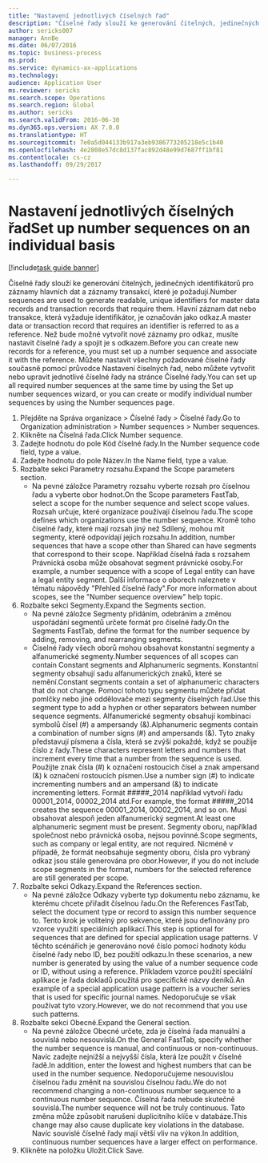 ```yaml
--- 
title: "Nastavení jednotlivých číselných řad"
description: "Číselné řady slouží ke generování čitelných, jedinečných identifikátorů pro záznamy hlavních dat a záznamy transakcí, které je požadují."
author: sericks007
manager: AnnBe
ms.date: 06/07/2016
ms.topic: business-process
ms.prod: 
ms.service: dynamics-ax-applications
ms.technology: 
audience: Application User
ms.reviewer: sericks
ms.search.scope: Operations
ms.search.region: Global
ms.author: sericks
ms.search.validFrom: 2016-06-30
ms.dyn365.ops.version: AX 7.0.0
ms.translationtype: HT
ms.sourcegitcommit: 7e0a5d044133b917a3eb9386773205218e5c1b40
ms.openlocfilehash: 4e2808e57dc8d137fac892d48e99d7687ff1bf81
ms.contentlocale: cs-cz
ms.lasthandoff: 09/29/2017

---
```

# <a name="set-up-number-sequences-on-an-individual-basis"></a><span data-ttu-id="31648-103">Nastavení jednotlivých číselných řad</span><span class="sxs-lookup"><span data-stu-id="31648-103">Set up number sequences on an individual basis</span></span>

[!include[task guide banner](../../includes/task-guide-banner.md)]

<span data-ttu-id="31648-104">Číselné řady slouží ke generování čitelných, jedinečných identifikátorů pro záznamy hlavních dat a záznamy transakcí, které je požadují.</span><span class="sxs-lookup"><span data-stu-id="31648-104">Number sequences are used to generate readable, unique identifiers for master data records and transaction records that require them.</span></span> <span data-ttu-id="31648-105">Hlavní záznam dat nebo transakce, která vyžaduje identifikátor, je označován jako odkaz.</span><span class="sxs-lookup"><span data-stu-id="31648-105">A master data or transaction record that requires an identifier is referred to as a reference.</span></span> <span data-ttu-id="31648-106">Než bude možné vytvořit nové záznamy pro odkaz, musíte nastavit číselné řady a spojit je s odkazem.</span><span class="sxs-lookup"><span data-stu-id="31648-106">Before you can create new records for a reference, you must set up a number sequence and associate it with the reference.</span></span> <span data-ttu-id="31648-107">Můžete nastavit všechny požadované číselné řady současně pomocí průvodce Nastavení číselných řad, nebo můžete vytvořit nebo upravit jednotlivé číselné řady na stránce Číselné řady.</span><span class="sxs-lookup"><span data-stu-id="31648-107">You can set up all required number sequences at the same time by using the Set up number sequences wizard, or you can create or modify individual number sequences by using the Number sequences page.</span></span>

1. <span data-ttu-id="31648-108">Přejděte na Správa organizace > Číselné řady > Číselné řady.</span><span class="sxs-lookup"><span data-stu-id="31648-108">Go to Organization administration > Number sequences > Number sequences.</span></span>
2. <span data-ttu-id="31648-109">Klikněte na Číselná řada.</span><span class="sxs-lookup"><span data-stu-id="31648-109">Click Number sequence.</span></span>
3. <span data-ttu-id="31648-110">Zadejte hodnotu do pole Kód číselné řady.</span><span class="sxs-lookup"><span data-stu-id="31648-110">In the Number sequence code field, type a value.</span></span>
4. <span data-ttu-id="31648-111">Zadejte hodnotu do pole Název.</span><span class="sxs-lookup"><span data-stu-id="31648-111">In the Name field, type a value.</span></span>
5. <span data-ttu-id="31648-112">Rozbalte sekci Parametry rozsahu.</span><span class="sxs-lookup"><span data-stu-id="31648-112">Expand the Scope parameters section.</span></span>
    * <span data-ttu-id="31648-113">Na pevné záložce Parametry rozsahu vyberte rozsah pro číselnou řadu a vyberte obor hodnot.</span><span class="sxs-lookup"><span data-stu-id="31648-113">On the Scope parameters FastTab, select a scope for the number sequence and select scope values.</span></span>     <span data-ttu-id="31648-114">Rozsah určuje, které organizace používají číselnou řadu.</span><span class="sxs-lookup"><span data-stu-id="31648-114">The scope defines which organizations use the number sequence.</span></span> <span data-ttu-id="31648-115">Kromě toho číselné řady, které mají rozsah jiný než Sdílený, mohou mít segmenty, které odpovídají jejich rozsahu.</span><span class="sxs-lookup"><span data-stu-id="31648-115">In addition, number sequences that have a scope other than Shared can have segments that correspond to their scope.</span></span> <span data-ttu-id="31648-116">Například číselná řada s rozsahem Právnická osoba může obsahovat segment právnické osoby.</span><span class="sxs-lookup"><span data-stu-id="31648-116">For example, a number sequence with a scope of Legal entity can have a legal entity segment.</span></span> <span data-ttu-id="31648-117">Další informace o oborech naleznete v tématu nápovědy "Přehled číselné řady".</span><span class="sxs-lookup"><span data-stu-id="31648-117">For more information about scopes, see the "Number sequence overview" help topic.</span></span>  
6. <span data-ttu-id="31648-118">Rozbalte sekci Segmenty.</span><span class="sxs-lookup"><span data-stu-id="31648-118">Expand the Segments section.</span></span>
    * <span data-ttu-id="31648-119">Na pevné záložce Segmenty přidáním, odebráním a změnou uspořádání segmentů určete formát pro číselné řady.</span><span class="sxs-lookup"><span data-stu-id="31648-119">On the Segments FastTab, define the format for the number sequence by adding, removing, and rearranging segments.</span></span>  
    * <span data-ttu-id="31648-120">Číselné řady všech oborů mohou obsahovat konstantní segmenty a alfanumerické segmenty.</span><span class="sxs-lookup"><span data-stu-id="31648-120">Number sequences of all scopes can contain Constant segments and Alphanumeric segments.</span></span> <span data-ttu-id="31648-121">Konstantní segmenty obsahují sadu alfanumerických znaků, které se nemění.</span><span class="sxs-lookup"><span data-stu-id="31648-121">Constant segments contain a set of alphanumeric characters that do not change.</span></span> <span data-ttu-id="31648-122">Pomocí tohoto typu segmentu můžete přidat pomlčky nebo jiné oddělovače mezi segmenty číselných řad.</span><span class="sxs-lookup"><span data-stu-id="31648-122">Use this segment type to add a hyphen or other separators between number sequence segments.</span></span> <span data-ttu-id="31648-123">Alfanumerické segmenty obsahují kombinaci symbolů čísel (#) a ampersandy (&).</span><span class="sxs-lookup"><span data-stu-id="31648-123">Alphanumeric segments contain a combination of number signs (#) and ampersands (&).</span></span> <span data-ttu-id="31648-124">Tyto znaky představují písmena a čísla, která se zvýší pokaždé, když se použije číslo z řady.</span><span class="sxs-lookup"><span data-stu-id="31648-124">These characters represent letters and numbers that increment every time that a number from the sequence is used.</span></span> <span data-ttu-id="31648-125">Použijte znak čísla (#) k označení rostoucích čísel a znak ampersand (&) k označení rostoucích písmen.</span><span class="sxs-lookup"><span data-stu-id="31648-125">Use a number sign (#) to indicate incrementing numbers and an ampersand (&) to indicate incrementing letters.</span></span> <span data-ttu-id="31648-126">Formát #####_2014 například vytvoří řadu 00001_2014, 00002_2014 atd.</span><span class="sxs-lookup"><span data-stu-id="31648-126">For example, the format #####_2014 creates the sequence 00001_2014, 00002_2014, and so on.</span></span>     <span data-ttu-id="31648-127">Musí obsahovat alespoň jeden alfanumerický segment.</span><span class="sxs-lookup"><span data-stu-id="31648-127">At least one alphanumeric segment must be present.</span></span> <span data-ttu-id="31648-128">Segmenty oboru, například společnost nebo právnická osoba, nejsou povinné.</span><span class="sxs-lookup"><span data-stu-id="31648-128">Scope segments, such as company or legal entity, are not required.</span></span> <span data-ttu-id="31648-129">Nicméně v případě, že formát neobsahuje segmenty oboru, čísla pro vybraný odkaz jsou stále generována pro obor.</span><span class="sxs-lookup"><span data-stu-id="31648-129">However, if you do not include scope segments in the format, numbers for the selected reference are still generated per scope.</span></span>  
7. <span data-ttu-id="31648-130">Rozbalte sekci Odkazy.</span><span class="sxs-lookup"><span data-stu-id="31648-130">Expand the References section.</span></span>
    * <span data-ttu-id="31648-131">Na pevné záložce Odkazy vyberte typ dokumentu nebo záznamu, ke kterému chcete přiřadit číselnou řadu.</span><span class="sxs-lookup"><span data-stu-id="31648-131">On the References FastTab, select the document type or record to assign this number sequence to.</span></span>     <span data-ttu-id="31648-132">Tento krok je volitelný pro sekvence, které jsou definovány pro vzorce využití speciálních aplikací.</span><span class="sxs-lookup"><span data-stu-id="31648-132">This step is optional for sequences that are defined for special application usage patterns.</span></span> <span data-ttu-id="31648-133">V těchto scénářích je generováno nové číslo pomocí hodnoty kódu číselné řady nebo ID, bez použití odkazu.</span><span class="sxs-lookup"><span data-stu-id="31648-133">In these scenarios, a new number is generated by using the value of a number sequence code or ID, without using a reference.</span></span> <span data-ttu-id="31648-134">Příkladem vzorce použití speciální aplikace je řada dokladů použitá pro specifické názvy deníků.</span><span class="sxs-lookup"><span data-stu-id="31648-134">An example of a special application usage pattern is a voucher series that is used for specific journal names.</span></span> <span data-ttu-id="31648-135">Nedoporučuje se však používat tyto vzory.</span><span class="sxs-lookup"><span data-stu-id="31648-135">However, we do not recommend that you use such patterns.</span></span>  
8. <span data-ttu-id="31648-136">Rozbalte sekci Obecné.</span><span class="sxs-lookup"><span data-stu-id="31648-136">Expand the General section.</span></span>
    * <span data-ttu-id="31648-137">Na pevné záložce Obecné určete, zda je číselná řada manuální a souvislá nebo nesouvislá.</span><span class="sxs-lookup"><span data-stu-id="31648-137">On the General FastTab, specify whether the number sequence is manual, and continuous or non-continuous.</span></span> <span data-ttu-id="31648-138">Navíc zadejte nejnižší a nejvyšší čísla, která lze použít v číselné řadě.</span><span class="sxs-lookup"><span data-stu-id="31648-138">In addition, enter the lowest and highest numbers that can be used in the number sequence.</span></span>     <span data-ttu-id="31648-139">Nedoporučujeme nesouvislou číselnou řadu změnit na souvislou číselnou řadu.</span><span class="sxs-lookup"><span data-stu-id="31648-139">We do not recommend changing a non-continuous number sequence to a continuous number sequence.</span></span> <span data-ttu-id="31648-140">Číselná řada nebude skutečně souvislá.</span><span class="sxs-lookup"><span data-stu-id="31648-140">The number sequence will not be truly continuous.</span></span> <span data-ttu-id="31648-141">Tato změna může způsobit narušení duplicitního klíče v databáze.</span><span class="sxs-lookup"><span data-stu-id="31648-141">This change may also cause duplicate key violations in the database.</span></span> <span data-ttu-id="31648-142">Navíc souvislé číselné řady mají větší vliv na výkon.</span><span class="sxs-lookup"><span data-stu-id="31648-142">In addition, continuous number sequences have a larger effect on performance.</span></span>   
9. <span data-ttu-id="31648-143">Klikněte na položku Uložit.</span><span class="sxs-lookup"><span data-stu-id="31648-143">Click Save.</span></span>


